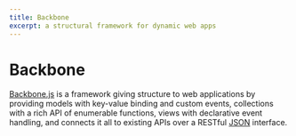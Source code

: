 ```yaml
---
title: Backbone
excerpt: a structural framework for dynamic web apps
---
```


# Backbone

[Backbone.js](http://backbonejs.org/) is a framework giving structure to web applications by providing models with key-value binding and custom events, collections with a rich API of enumerable functions, views with declarative event handling, and connects it all to existing APIs over a RESTful [JSON](/_glossary/JSON.md) interface.
